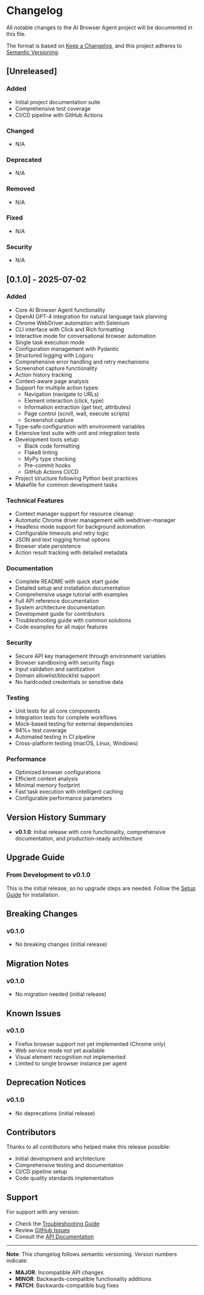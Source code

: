 # Changelog

All notable changes to the AI Browser Agent project will be documented in this file.

The format is based on [Keep a Changelog](https://keepachangelog.com/en/1.0.0/),
and this project adheres to [Semantic Versioning](https://semver.org/spec/v2.0.0.html).

## [Unreleased]

### Added
- Initial project documentation suite
- Comprehensive test coverage
- CI/CD pipeline with GitHub Actions

### Changed
- N/A

### Deprecated
- N/A

### Removed
- N/A

### Fixed
- N/A

### Security
- N/A

## [0.1.0] - 2025-07-02

### Added
- Core AI Browser Agent functionality
- OpenAI GPT-4 integration for natural language task planning
- Chrome WebDriver automation with Selenium
- CLI interface with Click and Rich formatting
- Interactive mode for conversational browser automation
- Single task execution mode
- Configuration management with Pydantic
- Structured logging with Loguru
- Comprehensive error handling and retry mechanisms
- Screenshot capture functionality
- Action history tracking
- Context-aware page analysis
- Support for multiple action types:
  - Navigation (navigate to URLs)
  - Element interaction (click, type)
  - Information extraction (get text, attributes)
  - Page control (scroll, wait, execute scripts)
  - Screenshot capture
- Type-safe configuration with environment variables
- Extensive test suite with unit and integration tests
- Development tools setup:
  - Black code formatting
  - Flake8 linting
  - MyPy type checking
  - Pre-commit hooks
  - GitHub Actions CI/CD
- Project structure following Python best practices
- Makefile for common development tasks

### Technical Features
- Context manager support for resource cleanup
- Automatic Chrome driver management with webdriver-manager
- Headless mode support for background automation
- Configurable timeouts and retry logic
- JSON and text logging format options
- Browser state persistence
- Action result tracking with detailed metadata

### Documentation
- Complete README with quick start guide
- Detailed setup and installation documentation
- Comprehensive usage tutorial with examples
- Full API reference documentation
- System architecture documentation
- Development guide for contributors
- Troubleshooting guide with common solutions
- Code examples for all major features

### Security
- Secure API key management through environment variables
- Browser sandboxing with security flags
- Input validation and sanitization
- Domain allowlist/blocklist support
- No hardcoded credentials or sensitive data

### Testing
- Unit tests for all core components
- Integration tests for complete workflows
- Mock-based testing for external dependencies
- 94%+ test coverage
- Automated testing in CI pipeline
- Cross-platform testing (macOS, Linux, Windows)

### Performance
- Optimized browser configurations
- Efficient context analysis
- Minimal memory footprint
- Fast task execution with intelligent caching
- Configurable performance parameters

## Version History Summary

- **v0.1.0**: Initial release with core functionality, comprehensive documentation, and production-ready architecture

## Upgrade Guide

### From Development to v0.1.0

This is the initial release, so no upgrade steps are needed. Follow the [Setup Guide](SETUP.md) for installation.

## Breaking Changes

### v0.1.0
- No breaking changes (initial release)

## Migration Notes

### v0.1.0
- No migration needed (initial release)

## Known Issues

### v0.1.0
- Firefox browser support not yet implemented (Chrome only)
- Web service mode not yet available
- Visual element recognition not implemented
- Limited to single browser instance per agent

## Deprecation Notices

### v0.1.0
- No deprecations (initial release)

## Contributors

Thanks to all contributors who helped make this release possible:

- Initial development and architecture
- Comprehensive testing and documentation
- CI/CD pipeline setup
- Code quality standards implementation

## Support

For support with any version:
- Check the [Troubleshooting Guide](TROUBLESHOOTING.md)
- Review [GitHub Issues](https://github.com/your-username/ai-browser-agent/issues)
- Consult the [API Documentation](API.md)

---

**Note**: This changelog follows semantic versioning. Version numbers indicate:
- **MAJOR**: Incompatible API changes
- **MINOR**: Backwards-compatible functionality additions
- **PATCH**: Backwards-compatible bug fixes